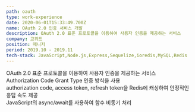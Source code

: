 ```yaml
---
path: oauth
type: work-experience
date: 2020-06-01T15:33:49.700Z
name: OAuth 2.0 인증 서비스 개발
description: OAuth 2.0 표준 프로토콜을 이용하여 사용자 인증을 제공하는 서비스
company: 고위드
position: 매니저
period: 2019.10 - 2019.11
tech-stack: JavaScript,Node.js,Express,Sequelize,ioredis,MySQL,Redis
---
```


OAuth 2.0 표준 프로토콜을 이용하여 사용자 인증을 제공하는 서비스<br/>
Authorization Code Grant Type 인증 방식을 사용<br/>
authorization code, access token, refresh token을 Redis에 캐싱하여 안정적인 응답 속도 제공<br/>
JavaScript의 async/await를 사용하여 함수 비동기 처리

